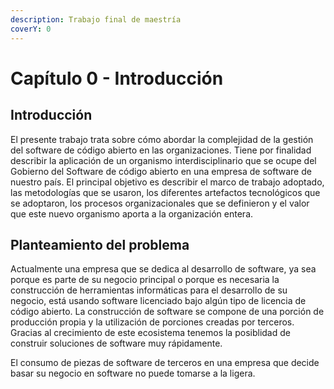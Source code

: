 ```yaml
---
description: Trabajo final de maestría
coverY: 0
---
```


# Capítulo 0 - Introducción

## Introducción

El presente trabajo trata sobre cómo abordar la complejidad de la gestión del software de código abierto en las organizaciones. Tiene por finalidad describir la aplicación de un organismo interdisciplinario que se ocupe del Gobierno del Software de código abierto en una empresa de software de nuestro país. El principal objetivo es describir el marco de trabajo adoptado, las metodologías que se usaron, los diferentes artefactos tecnológicos que se adoptaron, los procesos organizacionales que se definieron y el valor que este nuevo organismo aporta a la organización entera.

## Planteamiento del problema

Actualmente una empresa que se dedica al desarrollo de software, ya sea porque es parte de su negocio principal o porque es necesaria la construcción de herramientas informáticas para el desarrollo de su negocio, está usando software licenciado bajo algún tipo de licencia de código abierto. La construcción de software se compone de una porción de producción propia y la utilización de porciones creadas por terceros. Gracias al crecimiento de este ecosistema tenemos la posiblidad de construir soluciones de software muy rápidamente.

El consumo de piezas de software de terceros en una empresa que decide basar su negocio en software no puede tomarse a la ligera.&#x20;
